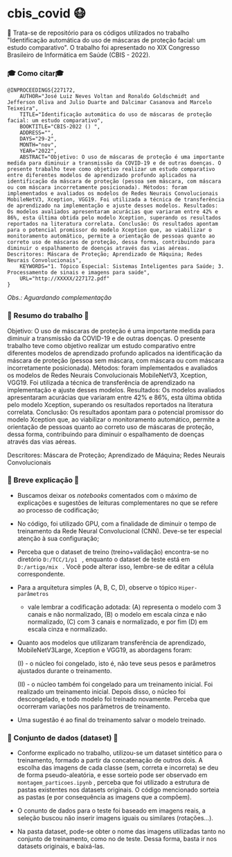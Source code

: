 # cbis_covid  😷


📌 Trata-se de repositório para os códigos utilizados no trabalho "Identificação automática do uso de máscaras de proteção facial: um estudo comparativo".
O trabalho foi apresentado no XIX Congresso Brasileiro de Informática em Saúde (CBIS - 2022).


### 🎓 Como citar🎓 

```
@INPROCEEDINGS{227172,
    AUTHOR="José Luiz Neves Voltan and Ronaldo Goldschmidt and Jefferson Oliva and Julio Duarte and Dalcimar Casanova and Marcelo Teixeira",
    TITLE="Identificação automática do uso de máscaras de proteção facial: um estudo comparativo",
    BOOKTITLE="CBIS-2022 () ",
    ADDRESS="",
    DAYS="29-2",
    MONTH="nov",
    YEAR="2022",
    ABSTRACT="Objetivo: O uso de máscaras de proteção é uma importante medida para diminuir a transmissão da COVID-19 e de outras doenças. O presente trabalho teve como objetivo realizar um estudo comparativo entre diferentes modelos de aprendizado profundo aplicados na identificação da máscara de proteção (pessoa sem máscara, com máscara ou com máscara incorretamente posicionada). Métodos: foram implementados e avaliados os modelos de Redes Neurais Convolucionais MobileNetV3, Xception, VGG19. Foi utilizada a técnica de transferência de aprendizado na implementação e ajuste desses modelos. Resultados: Os modelos avaliados apresentaram acurácias que variaram entre 42% e 86%, esta última obtida pelo modelo Xception, superando os resultados reportados na literatura correlata. Conclusão: Os resultados apontam para o potencial promissor do modelo Xception que, ao viabilizar o monitoramento automático, permite a orientação de pessoas quanto ao correto uso de máscaras de proteção, dessa forma, contribuindo para diminuir o espalhamento de doenças através das vias aéreas. Descritores: Máscara de Proteção; Aprendizado de Máquina; Redes Neurais Convolucionais",
    KEYWORDS="1. Tópico Especial: Sistemas Inteligentes para Saúde; 3. Processamento de sinais e imagens para saúde",
    URL="http://XXXXX/227172.pdf"
}
```

_Obs.: Aguardando complementação_


### 📝 Resumo do trabalho 📝
Objetivo: O uso de máscaras de proteção é uma importante medida para diminuir a transmissão da COVID-19 e de outras doenças. O presente trabalho teve como objetivo realizar um estudo comparativo entre diferentes modelos de aprendizado profundo aplicados na identificação da máscara de proteção (pessoa sem máscara, com máscara ou com máscara incorretamente posicionada). Métodos: foram implementados e avaliados os modelos de Redes Neurais Convolucionais MobileNetV3, Xception, VGG19. Foi utilizada a técnica de transferência de aprendizado na implementação e ajuste desses modelos. Resultados: Os modelos avaliados apresentaram acurácias que variaram entre 42% e 86%, esta última obtida pelo modelo Xception, superando os resultados reportados na literatura correlata. Conclusão: Os resultados apontam para o potencial promissor do modelo Xception que, ao viabilizar o monitoramento automático, permite a orientação de pessoas quanto ao correto uso de máscaras de proteção, dessa forma, contribuindo para diminuir o espalhamento de doenças através das vias aéreas.

Descritores: Máscara de Proteção; Aprendizado de Máquina; Redes Neurais Convolucionais

### 💬 Breve explicação 💬
- Buscamos deixar os _notebooks_ comentados com o máximo de explicações e sugestões de leituras complementares no que se refere ao processo de codificação;
- No código, foi utilizado GPU, com a finalidade de diminuir o tempo de treinamento da Rede Neural Convolucional (CNN). Deve-se ter especial atenção à sua configuração;
- Perceba que o dataset de treino (treino+validação) encontra-se no diretório ```D:/TCC/1/p1 ``` , enquanto o dataset de teste está em ```D:/artigo/mix ``` . Você pode alterar isso, lembre-se de editar a célula correspondente.
- Para a arquitetura simples (A, B, C, D), observe o tópico ``` Hiper-parâmetros ```
    - vale lembrar a codificação adotada: (A) representa o modelo com 3 canais e não normalizado, (B) o modelo em escala cinza e não normalizado, (C) com 3 canais e normalizado, e por fim (D) em escala cinza e normalizado.
- Quanto aos modelos que utilizaram transferência de aprendizado, MobileNetV3Large, Xception e VGG19, as abordagens foram:

    (I) - o núcleo foi congelado, isto é, não teve seus pesos e parâmetros ajustados durante o treinamento. 
    
    (II) - o núcleo também foi congelado para um treinamento inicial. Foi realizado um treinamento inicial. Depois disso, o núcleo foi descongelado, e todo modelo foi treinado novamente. Perceba que ocorreram variações nos parâmetros de treinamento.

- Uma sugestão é ao final do treinamento salvar o modelo treinado.

### 🎲 Conjunto de dados (dataset) 🎲

- Conforme explicado no trabalho, utilizou-se um dataset sintético para o treinamento, formado a partir da concatenação de outros dois. A escolha das imagens de cada classe (sem, correta e incorreta) se deu de forma pseudo-aleatória, e esse sorteio pode ser observado em ```montagem_particoes.ipynb``` , perceba que foi utilizado a estrutura de pastas existentes nos datasets originais. O código mencionado sorteia as pastas (e por consequência as imagens que a compõem).

- O conunto de dados para o teste foi baseado em imagens reais, a seleção buscou não inserir imagens iguais ou similares (rotações...).
- Na pasta dataset, pode-se obter o nome das imagens utilizadas tanto no conjunto de treinamento, como no de teste. Dessa forma, basta ir nos datasets originais, e baixá-las.  
